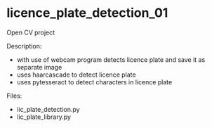 # licence_plate_detection_01

Open CV project

Description: 
  - with use of webcam program detects licence plate and save it as separate image
  - uses haarcascade to detect licence plate
  - uses pytesseract to detect characters in licence plate

Files:
  - lic_plate_detection.py
  - lic_plate_library.py
  
 
